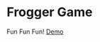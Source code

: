 Frogger Game
===============================

Fun Fun Fun!
[Demo](https://andela-tsolarin.github.io/frogger-game/index.html)
